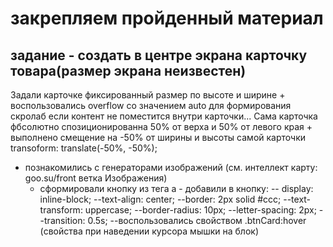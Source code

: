 # закрепляем пройденный материал
## задание - создать в центре экрана карточку товара(размер экрана неизвестен)

Задали карточке фиксированный размер по высоте и ширине + воспользовались overflow со значением auto для формирования скролаб если контент не поместится внутри карточки...
Сама карточка фбсолютно спозиционированна 50% от верха и 50% от левого края + выполнено смещение на -50% от ширины и высоты самой карточки transoform:
translate(-50%, -50%);
- познакомились с генераторами изображений (см. интеллект карту: goo.su/front ветка Изображения)
  - сформировали кнопку из тега а - добавили в кнопку:
  -- display: inline-block;
  --text-align: center;
  --border: 2px solid #ccc;
  --text-transform: uppercase;
  --border-radius: 10px;
  --letter-spacing: 2px;
  --transition: 0.5s;
  --воспользовались свойством .btnCard:hover (свойства при наведении курсора мышки на блок)
